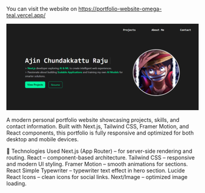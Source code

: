 You can visit the website on https://portfolio-website-omega-teal.vercel.app/

![alt text](image.png)

A modern personal portfolio website showcasing projects, skills, and contact information. Built with Next.js, Tailwind CSS, Framer Motion, and React components, this portfolio is fully responsive and optimized for both desktop and mobile devices.

📂 Technologies Used
Next.js (App Router) – for server-side rendering and routing.
React – component-based architecture.
Tailwind CSS – responsive and modern UI styling.
Framer Motion – smooth animations for sections.
React Simple Typewriter – typewriter text effect in hero section.
Lucide React Icons – clean icons for social links.
Next/Image – optimized image loading.